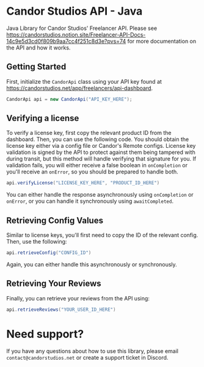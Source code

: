 # Candor Studios API - Java
Java Library for Candor Studios' Freelancer API. Please see https://candorstudios.notion.site/Freelancer-API-Docs-14c9e5d3cd0f809b9aa7cc4f251c8d3e?pvs=74 for more documentation on the API and how it works.
## Getting Started
First, initialize the `CandorApi` class using your API key found at https://candorstudios.net/app/freelancers/api-dashboard.
```java
CandorApi api = new CandorApi("API_KEY_HERE");
```
## Verifying a license
To verify a license key, first copy the relevant product ID from the dashboard. Then, you can use the following code. You should obtain the license key either via a config file or Candor's Remote configs. 
License key validation is signed by the API to protect against them being tampered with during transit, but this method will handle verifying that signature for you. If validation fails, you will either receive a false boolean in `onCompletion` or you'll receive an `onError`, so you should be prepared to handle both.
```java
api.verifyLicense("LICENSE_KEY_HERE", "PRODUCT_ID_HERE")
```
You can either handle the response asynchronously using `onCompletion` or `onError`, or you can handle it synchronously using `awaitCompleted`.
## Retrieving Config Values
Similar to license keys, you'll first need to copy the ID of the relevant config. Then, use the following:
```java
api.retrieveConfig("CONFIG_ID")
```
Again, you can either handle this asynchronously or synchronously.
## Retrieving Your Reviews
Finally, you can retrieve your reviews from the API using:
```java
api.retrieveReviews("YOUR_USER_ID_HERE")
```

# Need support?
If you have any questions about how to use this library, please email `contact@candorstudios.net` or create a support ticket in Discord.
